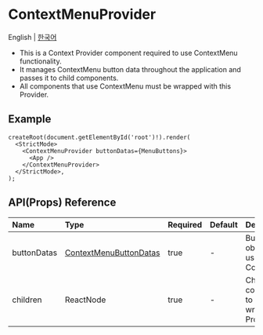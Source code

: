 # ContextMenuProvider

English | [한국어](../ko/component_contextmenuprovider.md)

- This is a Context Provider component required to use ContextMenu functionality.
- It manages ContextMenu button data throughout the application and passes it to child components.
- All components that use ContextMenu must be wrapped with this Provider.

## Example

```tsx
createRoot(document.getElementById('root')!).render(
  <StrictMode>
    <ContextMenuProvider buttonDatas={MenuButtons}>
      <App />
    </ContextMenuProvider>
  </StrictMode>,
);
```

## API(Props) Reference

| Name        | Type                                                       | Required | Default | Description                                  |
| :---------- | :--------------------------------------------------------- | :------- | :------ | :------------------------------------------- |
| buttonDatas | [ContextMenuButtonDatas](./type_contextmenubuttontatas.md) | true     | -       | Button data object to be used in ContextMenu |
| children    | ReactNode                                                  | true     | -       | Child components to be wrapped by Provider   |
